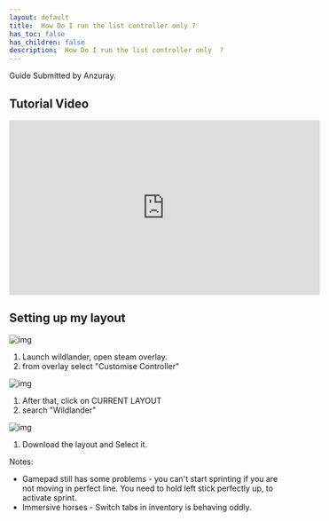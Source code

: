 ```yaml
---
layout: default
title:  How Do I run the list controller only ?
has_toc: false
has_children: false
description:  How Do I run the list controller only  ?
---
```


Guide Submitted by Anzuray.

## Tutorial Video

<iframe width="560" height="315" src="https://www.youtube.com/embed/n_1z9OG_6mw" title="YouTube video player" frameborder="0" allow="accelerometer; autoplay; clipboard-write; encrypted-media; gyroscope; picture-in-picture; web-share" allowfullscreen></iframe>

## Setting up my layout

![img](https://cdn.discordapp.com/attachments/930798440840065044/1075087359693029446/Layout_xbox360.png)

1. Launch wildlander, open steam overlay.
1. from overlay select "Customise Controller"

![img](https://media.discordapp.net/attachments/930798440840065044/1075087386494648390/Where_is_controller_settings.png)

1. After that, click on CURRENT LAYOUT
1. search "Wildlander"

![img](https://media.discordapp.net/attachments/930798440840065044/1075087524562747494/Search.png?width=1041&height=676)
1. Download the layout and Select it.

Notes:
* Gamepad still has some problems - you can't start sprinting if you are not moving in perfect line. You need to hold left stick perfectly up, to activate sprint.
* Immersive horses - Switch tabs in inventory is behaving oddly.